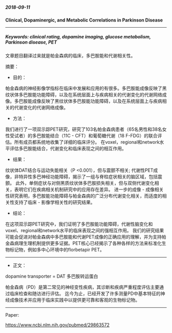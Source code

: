 ##### 2018-09-11 

**Clinical, Dopaminergic, and Metabolic Correlations in Parkinson Disease**

---

##### Keywords: clinical rating, dopamine imaging, glucose metabolism, Parkinson disease, PET

文章题目翻译过来就是帕金森病的临床，多巴胺能和代谢相关性。

摘要：

- 目的：

帕金森病的神经影像学指标在临床中发展和应用的有很多。多巴胺能成像反映了黑纹状体多巴胺能功能障碍，以及在系统层面上与疾病相关的代谢变化的代谢网络成像。多巴胺能成像反映了黑纹状体多巴胺能功能障碍，以及在系统层面上与疾病相关的代谢变化的代谢网络成像。



- 方法：

我们进行了一项双示踪PET研究，研究了103名帕金森病患者（65名男性和38名女性受试者）的多巴胺能结合（11C - CFT）和葡萄糖代谢（18 F-FDG）的联合评估。所有成员都系统地收集了详细的临床评分。 在voxel，regional和network水平评估多巴胺能结合，代谢变化和临床表现之间的相互作用。

- 结果：

纹状体DAT结合与运动失能相关（P <0.001），但与震颤不相关; 代谢性PET成像，非特异性多巴神经功能障碍，揭示了一组与脊柱症状相关的脑区域，包括震颤。 此外，单侧症状与对侧黑质纹状体多巴胺损失相关，但与双侧代谢变化相关，表明它们在疾病相关机制研究中的应用存在差异。 进一步的成像 - 成像相关性研究表明，多巴胺能功能障碍与帕金森病的广泛分布代谢变化相关，而适度的相关性支持了临床 - 影像学相关性的研究结果。

- 结论：

在这项双示踪PET研究中，我们证明了多巴胺能功能障碍，代谢性脑变化和voxel、regional和network水平的临床表现之间的强相互作用。 我们的研究结果可能会促进对帕金森病中多巴胺能和代谢PET成像的正确应用的理解，并为支持帕金森病理生理机制提供更多证据。PET核心已经揭示了各种各样的方法来标准化生物标记物，例如多中心环境中的florbetapir PET。

---

- 正文：

dopamine transporter = DAT 多巴胺转运蛋白

帕金森病（PD）是第二常见的神经变性疾病，其诊断和疾病严重程度评估主要通过临床检查和随访进行评估。 迄今为止，已经开发了许多测量PD中基本特征的神经成像技术并应用于临床实践中以提供更可靠和客观的生物标记物。



---

Paper:

https://www.ncbi.nlm.nih.gov/pubmed/29863572
